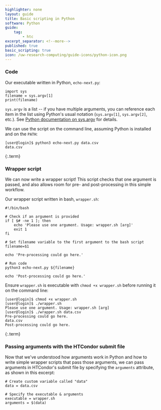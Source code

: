 ```yaml
---
highlighter: none
layout: guide
title: Basic scripting in Python
software: Python
guide:
    tag:
        - htc
excerpt_separator: <!--more-->
published: true
basic_scripting: true
icon: /uw-research-computing/guide-icons/python-icon.png
---
```


### Code
Our executable written in Python, `echo-next.py`:
```
import sys
filename = sys.argv[1]
print(filename)
```

`sys.argv` is a list -- if you have multiple arguments, you can reference each item in the 
list using Python's usual notation (`sys.argv[1]`, `sys.argv[2]`, etc.). 
See [Python documentation on sys.argv](https://docs.python.org/3/library/sys.html#sys.argv) for details.

We can use the script on the command line, assuming Python is installed and on the `PATH`:
```
[user@login]$ python3 echo-next.py data.csv
data.csv
```
{:.term}

### Wrapper script

We can now write a wrapper script! This script checks that one argument is passed, and also allows room for pre- and post-processing in this simple workflow.

Our wrapper script written in bash, `wrapper.sh`:
```
#!/bin/bash

# Check if an argument is provided
if [ $# -ne 1 ]; then
    echo 'Please use one argument. Usage: wrapper.sh [arg]'
    exit 1
fi

# Set filename variable to the first argument to the bash script
filename=$1

echo 'Pre-processing could go here.'

# Run code
python3 echo-next.py ${filename}

echo 'Post-processing could go here.'
```

Ensure `wrapper.sh` is executable with `chmod +x wrapper.sh` before running it on the command line:
```
[user@login]$ chmod +x wrapper.sh
[user@login]$ ./wrapper.sh
Please use one argument. Usage: wrapper.sh [arg]
[user@login]$ ./wrapper.sh data.csv
Pre-processing could go here.
data.csv
Post-processing could go here.
```
{:.term}

### Passing arguments with the HTCondor submit file

Now that we've understood how arguments work in Python and how to write simple wrapper scripts that pass those arguments, we can pass arguments in HTCondor's submit file by specifying the `arguments` attribute, as shown in this excerpt:

```
# Create custom variable called "data"
data = data.csv

# Specify the executable & arguments
executable = wrapper.sh
arguments = $(data)
```
<!--more-->
